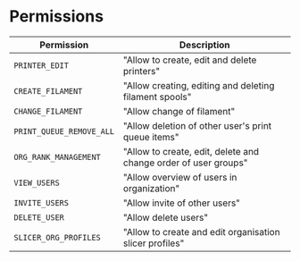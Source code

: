 # Permissions

| Permission | Description |
|------------|-------------|
| `PRINTER_EDIT` | "Allow to create, edit and delete printers" |
| `CREATE_FILAMENT` | "Allow creating, editing and deleting filament spools" |
| `CHANGE_FILAMENT` | "Allow change of filament" |
| `PRINT_QUEUE_REMOVE_ALL` | "Allow deletion of other user's print queue items" |
| `ORG_RANK_MANAGEMENT` | "Allow to create, edit, delete and change order of user groups" |
| `VIEW_USERS` | "Allow overview of users in organization" |
| `INVITE_USERS` | "Allow invite of other users" |
| `DELETE_USER` | "Allow delete users" |
| `SLICER_ORG_PROFILES` | "Allow to create and edit organisation slicer profiles" |
